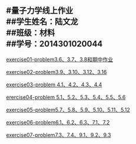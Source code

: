 #量子力学线上作业    
##学生姓名：陆文龙   
##班级：材料   
##学号：2014301020044     
---

[exercise01-problem3.6、3.7、3.8和期中作业](https://github.com/nasulong/computational_physics_N2014301020044/blob/master/lzlx/%E9%87%8F%E5%AD%90%E5%8A%9B%E5%AD%A6exercise01.md)   

[exercise02-problem3.9、3.10、3.12、3.16](https://github.com/nasulong/computational_physics_N2014301020044/blob/master/lzlx/%E9%87%8F%E5%AD%90%E5%8A%9B%E5%AD%A6exercise02.md)     

[exercise03-problem 4.1、4.2、4.3、4.4 ](https://github.com/nasulong/computational_physics_N2014301020044/blob/master/lzlx/erercise03-problem4.1%E3%80%814.2%E3%80%814.3%E3%80%814.4.md)

[erercise04-problem 5.1、5.2、5.3、5.4、5.5、5.6](http://www.jianshu.com/p/b5e7dfaa42ff)   

[exercise05-problem5.7、5.8、5.9、5.10、5.11、5.12](http://www.jianshu.com/p/9927dfd70ab1)

[exercise06-problem6.1、6.2、6.3、7.1、7.2](http://www.jianshu.com/p/02a869f859e5)

[exercise07-problem7.3、7.4、9.1、9.2、9.3](http://www.jianshu.com/p/7bd58343f958)
